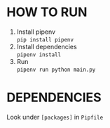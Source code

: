 # HOW TO RUN
1. Install pipenv  
    ```pip install pipenv```
2. Install dependencies  
    ```pipenv install```
3. Run  
    ```pipenv run python main.py```

# DEPENDENCIES
Look under `[packages]` in `Pipfile`

